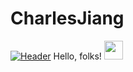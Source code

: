 # CharlesJiang
[![Header](https://raw.githubusercontent.com/MartinHeinz/<OWNER>/<OWNER>/readme_header.png "Header")](https://some-url.dev/)
Hello, folks! <img src="https://raw.githubusercontent.com/MartinHeinz/MartinHeinz/master/wave.gif" width="30px">
